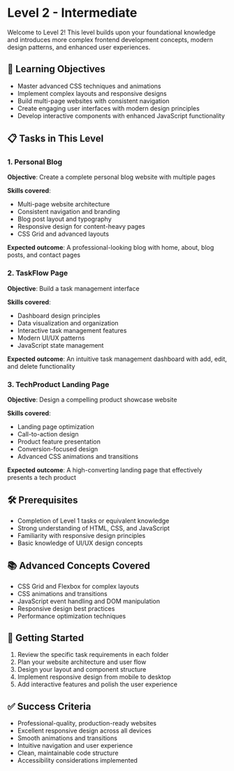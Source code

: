 # Level 2 - Intermediate

Welcome to Level 2! This level builds upon your foundational knowledge and introduces more complex frontend development concepts, modern design patterns, and enhanced user experiences.

## 🎯 Learning Objectives

- Master advanced CSS techniques and animations
- Implement complex layouts and responsive designs
- Build multi-page websites with consistent navigation
- Create engaging user interfaces with modern design principles
- Develop interactive components with enhanced JavaScript functionality

## 📋 Tasks in This Level

### 1. Personal Blog
**Objective**: Create a complete personal blog website with multiple pages

**Skills covered**:
- Multi-page website architecture
- Consistent navigation and branding
- Blog post layout and typography
- Responsive design for content-heavy pages
- CSS Grid and advanced layouts

**Expected outcome**: A professional-looking blog with home, about, blog posts, and contact pages

### 2. TaskFlow Page
**Objective**: Build a task management interface

**Skills covered**:
- Dashboard design principles
- Data visualization and organization
- Interactive task management features
- Modern UI/UX patterns
- JavaScript state management

**Expected outcome**: An intuitive task management dashboard with add, edit, and delete functionality

### 3. TechProduct Landing Page
**Objective**: Design a compelling product showcase website

**Skills covered**:
- Landing page optimization
- Call-to-action design
- Product feature presentation
- Conversion-focused design
- Advanced CSS animations and transitions

**Expected outcome**: A high-converting landing page that effectively presents a tech product

## 🛠️ Prerequisites

- Completion of Level 1 tasks or equivalent knowledge
- Strong understanding of HTML, CSS, and JavaScript
- Familiarity with responsive design principles
- Basic knowledge of UI/UX design concepts

## 📚 Advanced Concepts Covered

- CSS Grid and Flexbox for complex layouts
- CSS animations and transitions
- JavaScript event handling and DOM manipulation
- Responsive design best practices
- Performance optimization techniques

## 🚀 Getting Started

1. Review the specific task requirements in each folder
2. Plan your website architecture and user flow
3. Design your layout and component structure
4. Implement responsive design from mobile to desktop
5. Add interactive features and polish the user experience

## ✅ Success Criteria

- Professional-quality, production-ready websites
- Excellent responsive design across all devices
- Smooth animations and transitions
- Intuitive navigation and user experience
- Clean, maintainable code structure
- Accessibility considerations implemented
